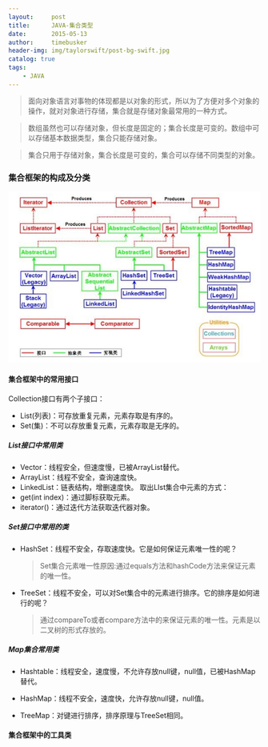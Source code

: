 ```yaml
---
layout:     post
title:      JAVA-集合类型
date:       2015-05-13
author:     timebusker
header-img: img/taylorswift/post-bg-swift.jpg
catalog: true
tags:
    - JAVA
---
```


> 面向对象语言对事物的体现都是以对象的形式，所以为了方便对多个对象的操作，就对对象进行存储，集合就是存储对象最常用的一种方式。

> 数组虽然也可以存储对象，但长度是固定的；集合长度是可变的。数组中可以存储基本数据类型，集合只能存储对象。

> 集合只用于存储对象，集合长度是可变的，集合可以存储不同类型的对象。

### 集合框架的构成及分类
![image](https://raw.githubusercontent.com/timebusker/timebusker.github.io/master/img/java-coding/4/1.png?raw=true) 

#### 集合框架中的常用接口
Collection接口有两个子接口：
- List(列表)：可存放重复元素，元素存取是有序的。
- Set(集)：不可以存放重复元素，元素存取是无序的。

##### List接口中常用类
- Vector：线程安全，但速度慢，已被ArrayList替代。
- ArrayList：线程不安全，查询速度快。
- LinkedList：链表结构，增删速度快。
取出LIst集合中元素的方式：
- get(int  index)：通过脚标获取元素。
- iterator()：通过迭代方法获取迭代器对象。

##### Set接口中常用的类
- HashSet：线程不安全，存取速度快。它是如何保证元素唯一性的呢？
  > Set集合元素唯一性原因:通过equals方法和hashCode方法来保证元素的唯一性。

- TreeSet：线程不安全，可以对Set集合中的元素进行排序。它的排序是如何进行的呢？
  > 通过compareTo或者compare方法中的来保证元素的唯一性。元素是以二叉树的形式存放的。

##### Map集合常用类
- Hashtable：线程安全，速度慢，不允许存放null键，null值，已被HashMap替代。

- HashMap：线程不安全，速度快，允许存放null键，null值。

- TreeMap：对键进行排序，排序原理与TreeSet相同。

#### 集合框架中的工具类




